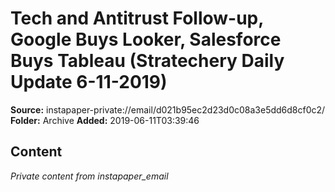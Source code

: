 # Tech and Antitrust Follow-up, Google Buys Looker, Salesforce Buys Tableau (Stratechery Daily Update 6-11-2019)

**Source:** instapaper-private://email/d021b95ec2d23d0c08a3e5dd6d8cf0c2/
**Folder:** Archive
**Added:** 2019-06-11T03:39:46




## Content
*Private content from instapaper_email*
